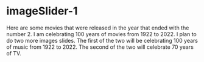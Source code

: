 # imageSlider-1

Here are some movies that were released in the year that ended with the number 2. I am celebrating 100 years of movies from 1922 to 2022. I plan to do two more images slides. The first of the two will be celebrating 100 years of music from 1922 to 2022. The second of the two will celebrate 70 years of TV.
